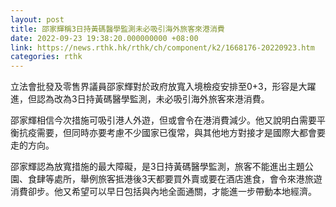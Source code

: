 ```yaml
---
layout: post
title: 邵家輝稱3日持黃碼醫學監測未必吸引海外旅客來港消費
date: 2022-09-23 19:38:20.000000000 +08:00
link: https://news.rthk.hk/rthk/ch/component/k2/1668176-20220923.htm
categories: rthk
---
```


立法會批發及零售界議員邵家輝對於政府放寬入境檢疫安排至0+3，形容是大躍進，但認為改為3日持黃碼醫學監測，未必吸引海外旅客來港消費。

邵家輝相信今次措施可吸引港人外遊，但或會令在港消費減少。他又說明白需要平衡抗疫需要，但同時亦要考慮不少國家已復常，與其他地方對接才是國際大都會要走的方向。

邵家輝認為放寬措施的最大障礙，是3日持黃碼醫學監測，旅客不能進出主題公園、食肆等處所，舉例旅客抵港後3天都要買外賣或要在酒店進食，會令來港旅遊消費卻步。他又希望可以早日包括與內地全面通關，才能進一步帶動本地經濟。
